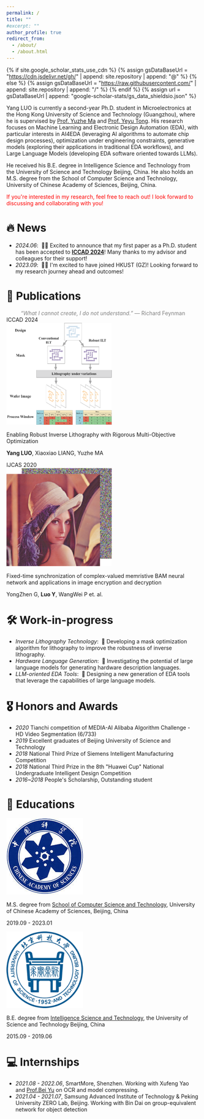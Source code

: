 ```yaml
---
permalink: /
title: ""
#excerpt: ""
author_profile: true
redirect_from: 
  - /about/
  - /about.html
---
```


{% if site.google_scholar_stats_use_cdn %}
{% assign gsDataBaseUrl = "https://cdn.jsdelivr.net/gh/" | append: site.repository | append: "@" %}
{% else %}
{% assign gsDataBaseUrl = "https://raw.githubusercontent.com/" | append: site.repository | append: "/" %}
{% endif %}
{% assign url = gsDataBaseUrl | append: "google-scholar-stats/gs_data_shieldsio.json" %}

<span class='anchor' id='about-me'></span>


Yang LUO is currently a second-year Ph.D. student in Microelectronics at the Hong Kong University of Science and Technology (Guangzhou), where he is supervised by [Prof. Yuzhe Ma](https://yuzhema.people.ust.hk/) and [Prof. Yeyu Tong](https://personal.hkust-gz.edu.cn/yeyutong/). His research focuses on Machine Learning and Electronic Design Automation (EDA), with particular interests in AI4EDA (leveraging AI algorithms to automate chip design processes), optimization under engineering constraints, generative models (exploring their applications in traditional EDA workflows), and Large Language Models (developing EDA software oriented towards LLMs).

He received his B.E. degree in Intelligence Science and Technology from the University of Science and Technology Beijing, China. He also holds an M.S. degree from the School of Computer Science and Technology, University of Chinese Academy of Sciences, Beijing, China.

<span style="color:red">If you're interested in my research, feel free to reach out! I look forward to discussing and collaborating with you!</span>

# 🔥 News
- *2024.06*: &nbsp;🎉🎉 Excited to announce that my first paper as a Ph.D. student has been accepted to [**ICCAD 2024**](https://2024.iccad.com/)! Many thanks to my advisor and colleagues for their support!
- *2023.09*: &nbsp;🎉🎉 I'm excited to have joined HKUST (GZ)! Looking forward to my research journey ahead and outcomes!
# 📝 Publications 
<center><span style="color:gray;"><i>“What I cannot create, I do not understand.”</i> — Richard Feynman</span></center>


<div class='paper-box'><div class='paper-box-image'><div><div class="badge">ICCAD 2024</div><img src='../images/papers/PVILT.png' alt="sym" width="275"></div></div>
<div class='paper-box-text' markdown="1">

Enabling Robust Inverse Lithography with Rigorous Multi-Objective Optimization

**Yang LUO**, Xiaoxiao LIANG, Yuzhe MA
</div>
</div>

<div class='paper-box'><div class='paper-box-image'><div><div class="badge">IJCAS 2020</div><img src='../images/papers/syn.png' alt="sym" width="275"></div></div>
<div class='paper-box-text' markdown="1">

Fixed-time synchronization of complex-valued memristive BAM neural network and applications in image encryption and decryption

YongZhen G, **Luo Y**, WangWei P et. al.
</div>
</div>

# 🛠 Work-in-progress

- *Inverse Lithography Technology*: &nbsp;🔨 Developing a mask optimization algorithm for lithography to improve the robustness of inverse lithography.
- *Hardware Language Generation*: &nbsp;🔨 Investigating the potential of large language models for generating hardware description languages.
- *LLM-oriented EDA Tools*: &nbsp;🔨 Designing a new generation of EDA tools that leverage the capabilities of large language models.

# 🎖 Honors and Awards
- *2020* Tianchi competition of MEDIA-AI Alibaba Algorithm Challenge - HD Video Segmentation (6/733)
- *2019* Excellent graduates of Beijing University of Science and Technology
- *2018* National Third Prize of Siemens Intelligent Manufacturing Competition
- *2018* National Third Prize in the 8th "Huawei Cup" National Undergraduate Intelligent Design Competition
- *2016~2018* People's Scholarship, Outstanding student

# 📖 Educations
<div class='paper-box'><div class='paper-box-image'><div><img src='../images/education/ucas.jpg' alt="sym" width="200"></div></div>
<div class='paper-box-text' markdown="1">

M.S. degree from [School of Computer Science and Technology](https://scce.ucas.ac.cn/), University of Chinese Academy of Sciences, Beijing, China

2019.09 - 2023.01
</div>
</div>

<div class='paper-box'><div class='paper-box-image'><div><img src='../images/education/ustb.png' alt="sym" width="200"></div></div>
<div class='paper-box-text' markdown="1">

B.E. degree from [Intelligence Science and Technology](https://ai.ustb.edu.cn/), the University of Science and Technology Beijing, China

2015.09 - 2019.06
</div>
</div>


# 💻 Internships
- *2021.08 - 2022.06*, SmartMore, Shenzhen. Working with Xufeng Yao and [Prof.Bei Yu](https://www.cse.cuhk.edu.hk/~byu/) on OCR and model compressing.
- *2021.04 - 2021.07*, Samsung Advanced Institute of Technology & Peking University ZERO Lab, Beijing. Working with Bin Dai on group-equivalent network for object detection
